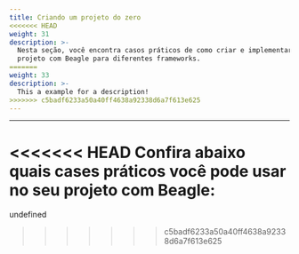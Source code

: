 ```yaml
---
title: Criando um projeto do zero
<<<<<<< HEAD
weight: 31
description: >-
  Nesta seção, você encontra casos práticos de como criar e implementar um
  projeto com Beagle para diferentes frameworks.
=======
weight: 33
description: >-
  This a example for a description!
>>>>>>> c5badf6233a50a40ff4638a92338d6a7f613e625
---
```


---

<<<<<<< HEAD
Confira abaixo quais cases práticos você pode usar no seu projeto com Beagle:
=======
undefined
>>>>>>> c5badf6233a50a40ff4638a92338d6a7f613e625
